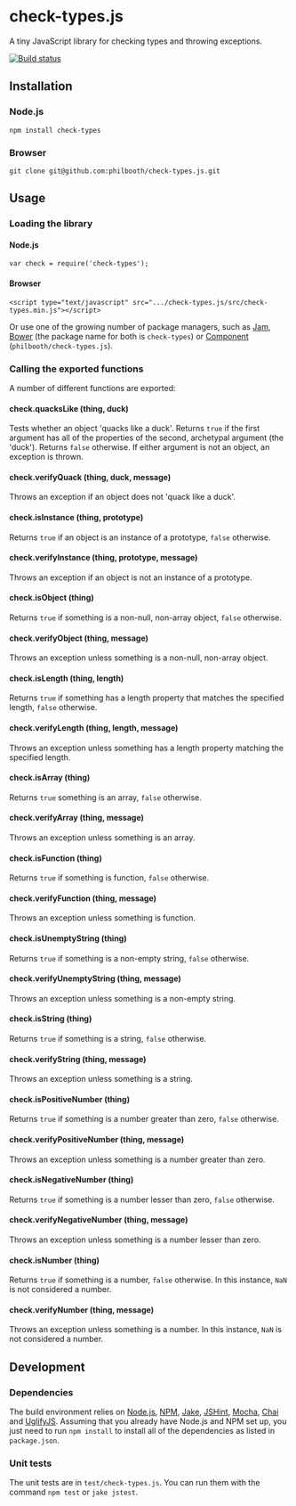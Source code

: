 # check-types.js

A tiny JavaScript library for checking types and throwing exceptions.

[![Build status][ci-image]][ci-status]

## Installation

### Node.js

```
npm install check-types
```

### Browser

```
git clone git@github.com:philbooth/check-types.js.git
```

## Usage

### Loading the library

#### Node.js

```
var check = require('check-types');
```

#### Browser

```
<script type="text/javascript" src=".../check-types.js/src/check-types.min.js"></script>
```

Or use one of the growing number of package managers, such as
[Jam][jam],
[Bower][bower]
(the package name for both is `check-types`)
or [Component][component] (`philbooth/check-types.js`).

### Calling the exported functions

A number of different functions are exported:

#### check.quacksLike (thing, duck)

Tests whether an object 'quacks like a duck'.
Returns `true`
if the first argument has all of the properties
of the second, archetypal argument (the 'duck').
Returns `false` otherwise.
If either argument is not an object,
an exception is thrown.

#### check.verifyQuack (thing, duck, message)

Throws an exception
if an object does not 'quack like a duck'.

#### check.isInstance (thing, prototype)

Returns `true` if an object is an instance of a prototype,
`false` otherwise.

#### check.verifyInstance (thing, prototype, message)

Throws an exception if an object is not an instance of a prototype.

#### check.isObject (thing)

Returns `true` if something is a non-null, non-array object,
`false` otherwise.

#### check.verifyObject (thing, message)

Throws an exception unless something is a non-null, non-array object.

#### check.isLength (thing, length)

Returns `true` if something has a length property
that matches the specified length,
`false` otherwise.

#### check.verifyLength (thing, length, message)

Throws an exception unless something has a length property
matching the specified length.

#### check.isArray (thing)

Returns `true` something is an array,
`false` otherwise.

#### check.verifyArray (thing, message)

Throws an exception unless something is an array.

#### check.isFunction (thing)

Returns `true` if something is function,
`false` otherwise.

#### check.verifyFunction (thing, message)

Throws an exception unless something is function.

#### check.isUnemptyString (thing)

Returns `true` if something is a non-empty string,
`false` otherwise.

#### check.verifyUnemptyString (thing, message)

Throws an exception unless something is a non-empty string.

#### check.isString (thing)

Returns `true` if something is a string,
`false` otherwise.

#### check.verifyString (thing, message)

Throws an exception unless something is a string.

#### check.isPositiveNumber (thing)

Returns `true` if something is a number
greater than zero,
`false` otherwise.

#### check.verifyPositiveNumber (thing, message)

Throws an exception unless something is a number
greater than zero.

#### check.isNegativeNumber (thing)

Returns `true` if something is a number
lesser than zero,
`false` otherwise.

#### check.verifyNegativeNumber (thing, message)

Throws an exception unless something is a number
lesser than zero.

#### check.isNumber (thing)

Returns `true` if something is a number,
`false` otherwise.
In this instance, `NaN` is not considered a number.

#### check.verifyNumber (thing, message)

Throws an exception unless something is a number.
In this instance, `NaN` is not considered a number.

## Development

### Dependencies

The build environment relies on
[Node.js][node],
[NPM],
[Jake],
[JSHint],
[Mocha],
[Chai] and
[UglifyJS].
Assuming that you already have Node.js and NPM set up,
you just need to run `npm install` to
install all of the dependencies as listed in `package.json`.

### Unit tests

The unit tests are in `test/check-types.js`.
You can run them with the command `npm test` or `jake jstest`.

[ci-image]: https://secure.travis-ci.org/philbooth/check-types.js.png?branch=master
[ci-status]: http://travis-ci.org/#!/philbooth/check-types.js
[jam]: http://jamjs.org/
[bower]: https://github.com/twitter/bower
[component]: https://github.com/component/component
[node]: http://nodejs.org/
[npm]: https://npmjs.org/
[jake]: https://github.com/mde/jake
[jshint]: https://github.com/jshint/node-jshint
[mocha]: http://visionmedia.github.com/mocha
[chai]: http://chaijs.com/
[uglifyjs]: https://github.com/mishoo/UglifyJS

